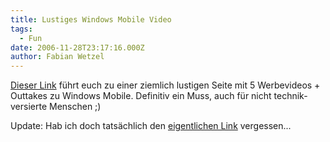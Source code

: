 ```yaml
---
title: Lustiges Windows Mobile Video
tags:
  - Fun
date: 2006-11-28T23:17:16.000Z
author: Fabian Wetzel
---
```


[Dieser Link](http://www.microsoft.com/windowsmobile/workwherever/default.mspx) führt euch zu einer ziemlich lustigen Seite mit 5 Werbevideos + Outtakes zu Windows Mobile. Definitiv ein Muss, auch für nicht technik-versierte Menschen ;)

Update: Hab ich doch tatsächlich den [eigentlichen Link](http://www.microsoft.com/windowsmobile/workwherever/default.mspx) vergessen...


